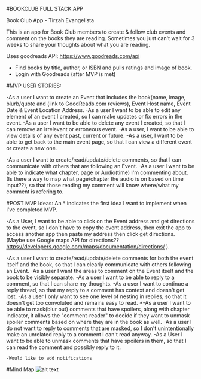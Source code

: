 #BOOKCLUB FULL STACK APP

Book Club App - Tirzah Evangelista

This is an app for Book Club members to create & follow club events and comment on the books they are reading. Sometimes you just can't wait for 3 weeks to share your thoughts about what you are reading.

Uses goodreads API:
https://www.goodreads.com/api

- Find books by title, author, or ISBN and pulls ratings and image of book.
- Login with Goodreads (after MVP is met)

#MVP USER STORIES:
<!-- EVENTS:  -->
-As a user I want to create  an Event that includes the book(name, image, blurb/quote and (link to GoodReads.com reviews), Event Host name, Event Date & Event Location Address.
-As a user I want to be able to edit any element of an event I created, so I can make updates or fix errors in the event.
-As a user I want to be able to delete any event I created, so that I can remove an irrelevant or erroneous event.
-As a user, I want to be able to view details of any event past, current or future.
-As a user, I want to be able to get back to the main event page, so that I can view a different event or create a new one.
<!-- COMMENTS ON EVENTS-->
-As a user I want to create/read/update/delete comments, so that I can communicate with others that are following an Event.
-As a user I want to be able to indicate what chapter, page or Audio(time) I'm commenting about. (Is there a way to map what page/chapter the audio is on based on time input??), so that those reading my comment will know where/what my comment is refering to.

#POST MVP Ideas:
An * indicates the first idea I want to implement when I've completed MVP.
<!-- Directions -->
-As a User, I want to be able to click on the Event address and get directions to the event, so I don't have to copy the event address, then exit the app to access another app then paste my address then click get directions. (Maybe use Google maps API for directions?? https://developers.google.com/maps/documentation/directions/ ).
<!-- Clarity in commenting -->
-As a user I want to create/read/update/delete comments for both the event itself and the book, so that I can clearly communicate with others following an Event.
-As a user I want the areas to comment on the Event itself and the book to be visibly separate.
    <!-- comment replies & nesting -->
    -As a user I want to be able to reply to a comment, so that I can share my thoughts.
    -As a user I want to continue a reply thread, so that my reply to a comment has context and doesn't get lost.
    -As a user I only want to see one level of nesting in replies, so that it doesn't get too convoluted and remains easy to read.
    <!-- masked comments -->
    *-As a user I want to be able to mask(blur out) comments that have spoilers, along with chapter indicator, it allows the "comment-reader" to decide if they want to unmask spoiler comments based on where they are in the book as well.
    -As a user I do not want to reply to comments that are masked, so I don't unintentionally make an unrelated reply to a comment I can't read anyway.
    -As a User I want to be able to unmask comments that have spoilers in them, so that I can read the comment and possibly reply to it.
<!-- notifications -->
    -Would like to add notifications

#Mind Map
![alt text]("./img/MindMap_BookClubapp.png)